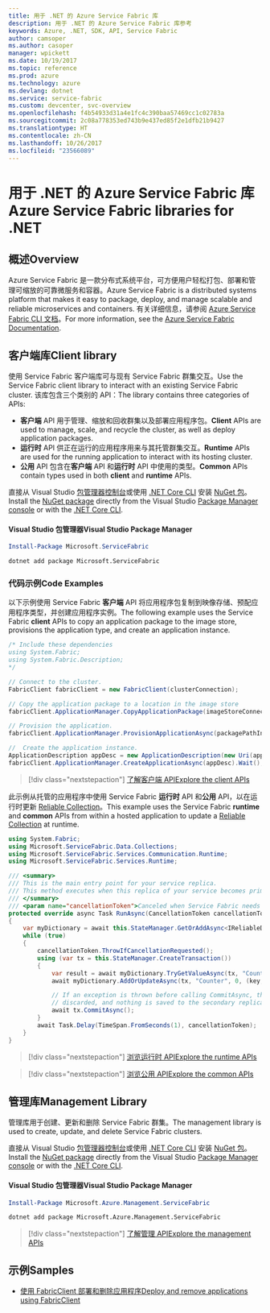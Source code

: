 ```yaml
---
title: 用于 .NET 的 Azure Service Fabric 库
description: 用于 .NET 的 Azure Service Fabric 库参考
keywords: Azure, .NET, SDK, API, Service Fabric
author: camsoper
ms.author: casoper
manager: wpickett
ms.date: 10/19/2017
ms.topic: reference
ms.prod: azure
ms.technology: azure
ms.devlang: dotnet
ms.service: service-fabric
ms.custom: devcenter, svc-overview
ms.openlocfilehash: f4b54933d31a4e1fc4c390baa57469cc1c02783a
ms.sourcegitcommit: 2c08a778353ed743b9e437ed85f2e1dfb21b9427
ms.translationtype: HT
ms.contentlocale: zh-CN
ms.lasthandoff: 10/26/2017
ms.locfileid: "23566089"
---
```

# <a name="azure-service-fabric-libraries-for-net"></a><span data-ttu-id="a6299-104">用于 .NET 的 Azure Service Fabric 库</span><span class="sxs-lookup"><span data-stu-id="a6299-104">Azure Service Fabric libraries for .NET</span></span>

## <a name="overview"></a><span data-ttu-id="a6299-105">概述</span><span class="sxs-lookup"><span data-stu-id="a6299-105">Overview</span></span>

<span data-ttu-id="a6299-106">Azure Service Fabric 是一款分布式系统平台，可方便用户轻松打包、部署和管理可缩放的可靠微服务和容器。</span><span class="sxs-lookup"><span data-stu-id="a6299-106">Azure Service Fabric is a distributed systems platform that makes it easy to package, deploy, and manage scalable and reliable microservices and containers.</span></span>  <span data-ttu-id="a6299-107">有关详细信息，请参阅 [Azure Service Fabric CLI 文档](/azure/service-fabric/)。</span><span class="sxs-lookup"><span data-stu-id="a6299-107">For more information, see the [Azure Service Fabric Documentation](/azure/service-fabric/).</span></span>

## <a name="client-library"></a><span data-ttu-id="a6299-108">客户端库</span><span class="sxs-lookup"><span data-stu-id="a6299-108">Client library</span></span>

<span data-ttu-id="a6299-109">使用 Service Fabric 客户端库可与现有 Service Fabric 群集交互。</span><span class="sxs-lookup"><span data-stu-id="a6299-109">Use the Service Fabric client library to interact with an existing Service Fabric cluster.</span></span>  <span data-ttu-id="a6299-110">该库包含三个类别的 API：</span><span class="sxs-lookup"><span data-stu-id="a6299-110">The library contains three categories of APIs:</span></span>

* <span data-ttu-id="a6299-111">**客户端** API 用于管理、缩放和回收群集以及部署应用程序包。</span><span class="sxs-lookup"><span data-stu-id="a6299-111">**Client** APIs are used to manage, scale, and recycle the cluster, as well as deploy application packages.</span></span>
* <span data-ttu-id="a6299-112">**运行时** API 供正在运行的应用程序用来与其托管群集交互。</span><span class="sxs-lookup"><span data-stu-id="a6299-112">**Runtime** APIs are used for the running application to interact with its hosting cluster.</span></span>
* <span data-ttu-id="a6299-113">**公用** API 包含在**客户端** API 和**运行时** API 中使用的类型。</span><span class="sxs-lookup"><span data-stu-id="a6299-113">**Common** APIs contain types used in both **client** and **runtime** APIs.</span></span>

<span data-ttu-id="a6299-114">直接从 Visual Studio [包管理器控制台][PackageManager]或使用 [.NET Core CLI][DotNetCLI] 安装 [NuGet 包](https://www.nuget.org/packages/Microsoft.ServiceFabric)。</span><span class="sxs-lookup"><span data-stu-id="a6299-114">Install the [NuGet package](https://www.nuget.org/packages/Microsoft.ServiceFabric) directly from the Visual Studio [Package Manager console][PackageManager] or with the [.NET Core CLI][DotNetCLI].</span></span>

#### <a name="visual-studio-package-manager"></a><span data-ttu-id="a6299-115">Visual Studio 包管理器</span><span class="sxs-lookup"><span data-stu-id="a6299-115">Visual Studio Package Manager</span></span>

```powershell
Install-Package Microsoft.ServiceFabric
```

```bash
dotnet add package Microsoft.ServiceFabric
```

### <a name="code-examples"></a><span data-ttu-id="a6299-116">代码示例</span><span class="sxs-lookup"><span data-stu-id="a6299-116">Code Examples</span></span>

<span data-ttu-id="a6299-117">以下示例使用 Service Fabric **客户端** API 将应用程序包复制到映像存储、预配应用程序类型，并创建应用程序实例。</span><span class="sxs-lookup"><span data-stu-id="a6299-117">The following example uses the Service Fabric **client** APIs to copy an application package to the image store, provisions the application type, and create an application instance.</span></span>

```csharp
/* Include these dependencies
using System.Fabric;
using System.Fabric.Description;
*/

// Connect to the cluster.
FabricClient fabricClient = new FabricClient(clusterConnection);

// Copy the application package to a location in the image store
fabricClient.ApplicationManager.CopyApplicationPackage(imageStoreConnectionString, packagePath, packagePathInImageStore);

// Provision the application.
fabricClient.ApplicationManager.ProvisionApplicationAsync(packagePathInImageStore).Wait();

//  Create the application instance.
ApplicationDescription appDesc = new ApplicationDescription(new Uri(appName), appType, appVersion);
fabricClient.ApplicationManager.CreateApplicationAsync(appDesc).Wait();
```

> [!div class="nextstepaction"]
> [<span data-ttu-id="a6299-118">了解客户端 API</span><span class="sxs-lookup"><span data-stu-id="a6299-118">Explore the client APIs</span></span>](/dotnet/api/overview/azure/servicefabric/client)

<span data-ttu-id="a6299-119">此示例从托管的应用程序中使用 Service Fabric **运行时** API 和**公用** API，以在运行时更新 [Reliable Collection](/azure/service-fabric/service-fabric-reliable-services-reliable-collections)。</span><span class="sxs-lookup"><span data-stu-id="a6299-119">This example uses the Service Fabric **runtime** and **common** APIs from within a hosted application to update a [Reliable Collection](/azure/service-fabric/service-fabric-reliable-services-reliable-collections) at runtime.</span></span>

```csharp
using System.Fabric;
using Microsoft.ServiceFabric.Data.Collections;
using Microsoft.ServiceFabric.Services.Communication.Runtime;
using Microsoft.ServiceFabric.Services.Runtime;

/// <summary>
/// This is the main entry point for your service replica.
/// This method executes when this replica of your service becomes primary and has write status.
/// </summary>
/// <param name="cancellationToken">Canceled when Service Fabric needs to shut down this service replica.</param>
protected override async Task RunAsync(CancellationToken cancellationToken)
{
    var myDictionary = await this.StateManager.GetOrAddAsync<IReliableDictionary<string, long>>("myDictionary");
    while (true)
    {
        cancellationToken.ThrowIfCancellationRequested();
        using (var tx = this.StateManager.CreateTransaction())
        {
            var result = await myDictionary.TryGetValueAsync(tx, "Counter");
            await myDictionary.AddOrUpdateAsync(tx, "Counter", 0, (key, value) => ++value);

            // If an exception is thrown before calling CommitAsync, the transaction aborts, all changes are
            // discarded, and nothing is saved to the secondary replicas.
            await tx.CommitAsync();
        }
        await Task.Delay(TimeSpan.FromSeconds(1), cancellationToken);
    }
}
```

> [!div class="nextstepaction"]
> [<span data-ttu-id="a6299-120">浏览运行时 API</span><span class="sxs-lookup"><span data-stu-id="a6299-120">Explore the runtime APIs</span></span>](/dotnet/api/overview/azure/servicefabric/runtime)

> [!div class="nextstepaction"]
> [<span data-ttu-id="a6299-121">浏览公用 API</span><span class="sxs-lookup"><span data-stu-id="a6299-121">Explore the common APIs</span></span>](/dotnet/api/overview/azure/servicefabric/common)

## <a name="management-library"></a><span data-ttu-id="a6299-122">管理库</span><span class="sxs-lookup"><span data-stu-id="a6299-122">Management Library</span></span>

<span data-ttu-id="a6299-123">管理库用于创建、更新和删除 Service Fabric 群集。</span><span class="sxs-lookup"><span data-stu-id="a6299-123">The management library is used to create, update, and delete Service Fabric clusters.</span></span>

<span data-ttu-id="a6299-124">直接从 Visual Studio [包管理器控制台][PackageManager]或使用 [.NET Core CLI][DotNetCLI] 安装 [NuGet 包](https://www.nuget.org/packages/Microsoft.Azure.Management.ServiceFabric)。</span><span class="sxs-lookup"><span data-stu-id="a6299-124">Install the [NuGet package](https://www.nuget.org/packages/Microsoft.Azure.Management.ServiceFabric) directly from the Visual Studio [Package Manager console][PackageManager] or with the [.NET Core CLI][DotNetCLI].</span></span>

#### <a name="visual-studio-package-manager"></a><span data-ttu-id="a6299-125">Visual Studio 包管理器</span><span class="sxs-lookup"><span data-stu-id="a6299-125">Visual Studio Package Manager</span></span>

```powershell
Install-Package Microsoft.Azure.Management.ServiceFabric
```

```bash
dotnet add package Microsoft.Azure.Management.ServiceFabric
```

> [!div class="nextstepaction"]
> [<span data-ttu-id="a6299-126">了解管理 API</span><span class="sxs-lookup"><span data-stu-id="a6299-126">Explore the management APIs</span></span>](/dotnet/api/overview/azure/servicefabric/management)

## <a name="samples"></a><span data-ttu-id="a6299-127">示例</span><span class="sxs-lookup"><span data-stu-id="a6299-127">Samples</span></span>

* [<span data-ttu-id="a6299-128">使用 FabricClient 部署和删除应用程序</span><span class="sxs-lookup"><span data-stu-id="a6299-128">Deploy and remove applications using FabricClient</span></span>](/azure/service-fabric/service-fabric-deploy-remove-applications-fabricclient)

[PackageManager]: https://docs.microsoft.com/nuget/tools/package-manager-console
[DotNetCLI]: https://docs.microsoft.com/dotnet/core/tools/dotnet-add-package
